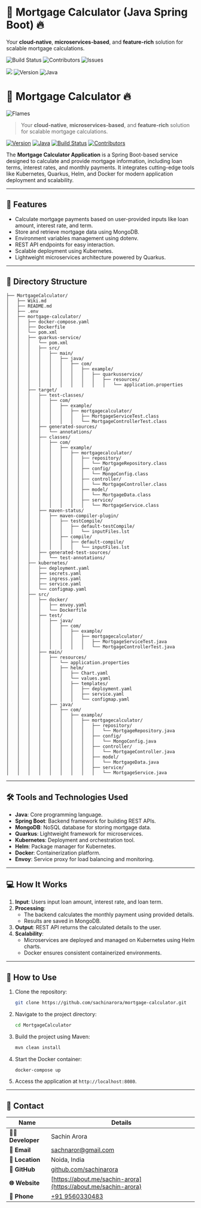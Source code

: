 

# 🚀 Mortgage Calculator (Java Spring Boot) 🔥

Your **cloud-native**, **microservices-based**, and **feature-rich** solution for scalable mortgage calculations.


![Build Status](https://img.shields.io/badge/build-passing-brightgreen) ![Contributors](https://img.shields.io/github/contributors/sachnaror/MortgageCalculator) ![Issues](https://img.shields.io/github/issues/sachnaror/MortgageCalculator)

![](https://img.shields.io/badge/Mortgage-Calculator-blueviolet?style=for-the-badge&logo=springboot)
![Version](https://img.shields.io/badge/version-1.0.0-orange?style=for-the-badge)
![Java](https://img.shields.io/badge/Java-23.0.1-blue?style=for-the-badge&logo=java)

# 🚀 Mortgage Calculator 🔥

![Flames](https://media.giphy.com/media/3o7abldj0b3rxrZUxW/giphy.gif)

> Your **cloud-native**, **microservices-based**, and **feature-rich** solution for scalable mortgage calculations.

[![Version](https://img.shields.io/badge/version-1.0.0-orange?style=for-the-badge)](https://github.com/sachnaror/MortgageCalculator)
[![Java](https://img.shields.io/badge/Java-23.0.1-blue?style=for-the-badge&logo=java)](https://openjdk.org)
[![Build Status](https://img.shields.io/badge/build-passing-brightgreen)](https://github.com/sachnaror/MortgageCalculator)
[![Contributors](https://img.shields.io/github/contributors/sachnaror/MortgageCalculator)](https://github.com/sachnaror/MortgageCalculator)


The **Mortgage Calculator Application** is a Spring Boot-based service designed to calculate and provide mortgage information, including loan terms, interest rates, and monthly payments. It integrates cutting-edge tools like Kubernetes, Quarkus, Helm, and Docker for modern application deployment and scalability.

---

## 🚀 Features

- Calculate mortgage payments based on user-provided inputs like loan amount, interest rate, and term.
- Store and retrieve mortgage data using MongoDB.
- Environment variables management using dotenv.
- REST API endpoints for easy interaction.
- Scalable deployment using Kubernetes.
- Lightweight microservices architecture powered by Quarkus.

---

## 📂 Directory Structure

```
├── MortgageCalculator/
│   ├── Wiki.md
│   ├── README.md
│   ├── .env
│   ├── mortgage-calculator/
│   │   ├── docker-compose.yaml
│   │   ├── Dockerfile
│   │   └── pom.xml
│   │   ├── quarkus-service/
│   │   │   └── pom.xml
│   │   │   ├── src/
│   │   │   │   ├── main/
│   │   │   │   │   ├── java/
│   │   │   │   │   │   ├── com/
│   │   │   │   │   │   │   ├── example/
│   │   │   │   │   │   │   │   ├── quarkusservice/
│   │   │   │   │   │   │   │   │   ├── resources/
│   │   │   │   │   │   │   │   │   │   └── application.properties
│   │   ├── target/
│   │   │   ├── test-classes/
│   │   │   │   ├── com/
│   │   │   │   │   ├── example/
│   │   │   │   │   │   ├── mortgagecalculator/
│   │   │   │   │   │   │   ├── MortgageServiceTest.class
│   │   │   │   │   │   │   └── MortgageControllerTest.class
│   │   │   ├── generated-sources/
│   │   │   │   └── annotations/
│   │   │   ├── classes/
│   │   │   │   ├── com/
│   │   │   │   │   ├── example/
│   │   │   │   │   │   ├── mortgagecalculator/
│   │   │   │   │   │   │   ├── repository/
│   │   │   │   │   │   │   │   └── MortgageRepository.class
│   │   │   │   │   │   │   ├── config/
│   │   │   │   │   │   │   │   └── MongoConfig.class
│   │   │   │   │   │   │   ├── controller/
│   │   │   │   │   │   │   │   └── MortgageController.class
│   │   │   │   │   │   │   ├── model/
│   │   │   │   │   │   │   │   └── MortgageData.class
│   │   │   │   │   │   │   ├── service/
│   │   │   │   │   │   │   │   └── MortgageService.class
│   │   │   ├── maven-status/
│   │   │   │   ├── maven-compiler-plugin/
│   │   │   │   │   ├── testCompile/
│   │   │   │   │   │   ├── default-testCompile/
│   │   │   │   │   │   │   └── inputFiles.lst
│   │   │   │   │   ├── compile/
│   │   │   │   │   │   ├── default-compile/
│   │   │   │   │   │   │   └── inputFiles.lst
│   │   │   ├── generated-test-sources/
│   │   │   │   └── test-annotations/
│   │   ├── kubernetes/
│   │   │   ├── deployment.yaml
│   │   │   ├── secrets.yaml
│   │   │   ├── ingress.yaml
│   │   │   ├── service.yaml
│   │   │   └── configmap.yaml
│   │   ├── src/
│   │   │   ├── docker/
│   │   │   │   ├── envoy.yaml
│   │   │   │   └── Dockerfile
│   │   │   ├── test/
│   │   │   │   ├── java/
│   │   │   │   │   ├── com/
│   │   │   │   │   │   ├── example/
│   │   │   │   │   │   │   ├── mortgagecalculator/
│   │   │   │   │   │   │   │   ├── MortgageServiceTest.java
│   │   │   │   │   │   │   │   └── MortgageControllerTest.java
│   │   │   ├── main/
│   │   │   │   ├── resources/
│   │   │   │   │   └── application.properties
│   │   │   │   │   ├── helm/
│   │   │   │   │   │   ├── Chart.yaml
│   │   │   │   │   │   └── values.yaml
│   │   │   │   │   │   ├── templates/
│   │   │   │   │   │   │   ├── deployment.yaml
│   │   │   │   │   │   │   ├── service.yaml
│   │   │   │   │   │   │   └── configmap.yaml
│   │   │   │   ├── java/
│   │   │   │   │   ├── com/
│   │   │   │   │   │   ├── example/
│   │   │   │   │   │   │   ├── mortgagecalculator/
│   │   │   │   │   │   │   │   ├── repository/
│   │   │   │   │   │   │   │   │   └── MortgageRepository.java
│   │   │   │   │   │   │   │   ├── config/
│   │   │   │   │   │   │   │   │   └── MongoConfig.java
│   │   │   │   │   │   │   │   ├── controller/
│   │   │   │   │   │   │   │   │   └── MortgageController.java
│   │   │   │   │   │   │   │   ├── model/
│   │   │   │   │   │   │   │   │   └── MortgageData.java
│   │   │   │   │   │   │   │   ├── service/
│   │   │   │   │   │   │   │   │   └── MortgageService.java

```

---

## 🛠️ Tools and Technologies Used

- **Java**: Core programming language.
- **Spring Boot**: Backend framework for building REST APIs.
- **MongoDB**: NoSQL database for storing mortgage data.
- **Quarkus**: Lightweight framework for microservices.
- **Kubernetes**: Deployment and orchestration tool.
- **Helm**: Package manager for Kubernetes.
- **Docker**: Containerization platform.
- **Envoy**: Service proxy for load balancing and monitoring.

---

## 💻 How It Works

1. **Input**: Users input loan amount, interest rate, and loan term.
2. **Processing**:
    - The backend calculates the monthly payment using provided details.
    - Results are saved in MongoDB.
3. **Output**: REST API returns the calculated details to the user.
4. **Scalability**:
    - Microservices are deployed and managed on Kubernetes using Helm charts.
    - Docker ensures consistent containerized environments.

---

## 📝 How to Use

1. Clone the repository:
   ```bash
   git clone https://github.com/sachinarora/mortgage-calculator.git
   ```
2. Navigate to the project directory:
   ```bash
   cd MortgageCalculator
   ```
3. Build the project using Maven:
   ```bash
   mvn clean install
   ```
4. Start the Docker container:
   ```bash
   docker-compose up
   ```
5. Access the application at `http://localhost:8080`.

---

## 📩 Contact

| Name              | Details                             |
|-------------------|-------------------------------------|
| **👨‍💻 Developer**  | Sachin Arora                      |
| **📧 Email**       | [sachnaror@gmail.com](mailto:sachnaror@gmail.com) |
| **📍 Location**    | Noida, India                       |
| **📂 GitHub**      | [github.com/sachinarora](https://github.com/sachinarora) |
| **🌐 Website**     | [https://about.me/sachin-arora](https://about.me/sachin-arora) |
| **📱 Phone**       | [+91 9560330483](tel:+919560330483) |
